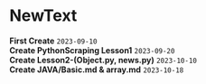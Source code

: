 # NewText
__First Create__ `2023-09-10`
<br>
__Create PythonScraping Lesson1__ `2023-09-20`
<br>
__Create Lesson2-(Object.py, news.py)__ `2023-10-10`
<br>
__Create JAVA/Basic.md & array.md__ `2023-10-18`
